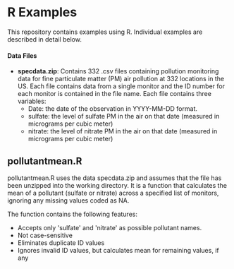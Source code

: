 R Examples
===================
This repository contains examples using R.  Individual examples are described in detail below.

#### <i class="icon-folder-open"></i> Data Files
- **specdata.zip**: Contains 332 .csv files containing pollution monitoring data for fine particulate matter (PM) air pollution at 332 locations in the US.  Each file contains data from a single monitor and the ID number for each monitor is contained in the file name.  Each file contains three variables:
	- Date: the date of the observation in YYYY-MM-DD format.
	- sulfate: the level of sulfate PM in the air on that date (measured in micrograms per cubic meter)
	- nitrate: the level of nitrate PM in the air on that date (measured in micrograms per cubic meter)


pollutantmean.R
-------------

pollutantmean.R uses the data specdata.zip and assumes that the file has been unzipped into the working directory.  It is a function that calculates the mean of a pollutant (sulfate or nitrate) across a specified list of monitors, ignoring any missing values coded as NA.

The function contains the following features:
- Accepts only 'sulfate' and 'nitrate' as possible pollutant names.
- Not case-sensitive
- Eliminates duplicate ID values
- Ignores invalid ID values, but calculates mean for remaining values, if any
